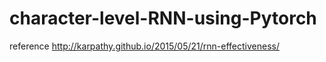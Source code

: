 # character-level-RNN-using-Pytorch
reference 
http://karpathy.github.io/2015/05/21/rnn-effectiveness/
